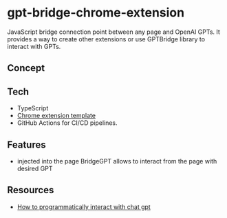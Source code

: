 # gpt-bridge-chrome-extension
JavaScript bridge connection point between any page and OpenAI GPTs. It provides a way to create other extensions or use GPTBridge library to interact with GPTs.

## Concept

## Tech
- TypeScript
- [Chrome extension template](https://github.com/chibat/chrome-extension-typescript-starter)
- GitHub Actions for CI/CD pipelines.

## Features
- injected into the page BridgeGPT allows to interact from the page with desired GPT

## Resources
- [How to programmatically interact with chat gpt](https://github.com/smol-ai/GodMode/blob/8ac3ffde96ab72d992b5d5cf1743673e610cb07b/src/providers/openai.js#L13)
